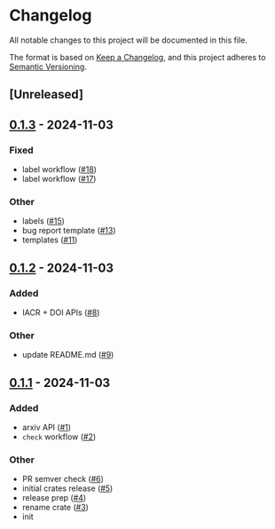 # Changelog
All notable changes to this project will be documented in this file.

The format is based on [Keep a Changelog](https://keepachangelog.com/en/1.0.0/),
and this project adheres to [Semantic Versioning](https://semver.org/spec/v2.0.0.html).

## [Unreleased]

## [0.1.3](https://github.com/Autoparallel/learner/compare/v0.1.2...v0.1.3) - 2024-11-03

### Fixed
- label workflow ([#18](https://github.com/Autoparallel/learner/pull/18))
- label workflow ([#17](https://github.com/Autoparallel/learner/pull/17))

### Other
- labels ([#15](https://github.com/Autoparallel/learner/pull/15))
- bug report template ([#13](https://github.com/Autoparallel/learner/pull/13))
- templates ([#11](https://github.com/Autoparallel/learner/pull/11))

## [0.1.2](https://github.com/Autoparallel/learner/compare/v0.1.1...v0.1.2) - 2024-11-03

### Added
- IACR + DOI APIs ([#8](https://github.com/Autoparallel/learner/pull/8))

### Other
- update README.md ([#9](https://github.com/Autoparallel/learner/pull/9))

## [0.1.1](https://github.com/Autoparallel/learner/compare/v0.1.0...v0.1.1) - 2024-11-03

### Added
- arxiv API ([#1](https://github.com/Autoparallel/learner/pull/1))
- `check` workflow ([#2](https://github.com/Autoparallel/learner/pull/2))

### Other
- PR semver check ([#6](https://github.com/Autoparallel/learner/pull/6))
- initial crates release ([#5](https://github.com/Autoparallel/learner/pull/5))
- release prep ([#4](https://github.com/Autoparallel/learner/pull/4))
- rename crate ([#3](https://github.com/Autoparallel/learner/pull/3))
- init
